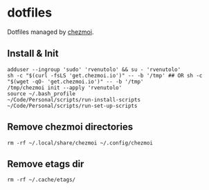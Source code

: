 # dotfiles

Dotfiles managed by [chezmoi](https://www.chezmoi.io/).

## Install & Init

```shell
adduser --ingroup 'sudo' 'rvenutolo' && su - 'rvenutolo'
sh -c "$(curl -fsLS 'get.chezmoi.io')" -- -b '/tmp' ## OR sh -c "$(wget -qO- 'get.chezmoi.io')" -- -b '/tmp'
/tmp/chezmoi init --apply 'rvenutolo'
source ~/.bash_profile
~/Code/Personal/scripts/run-install-scripts
~/Code/Personal/scripts/run-set-up-scripts
```

## Remove chezmoi directories

```shell
rm -rf ~/.local/share/chezmoi ~/.config/chezmoi
```

## Remove etags dir

```shell
rm -rf ~/.cache/etags/
```

